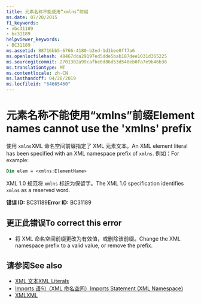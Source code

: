 ```yaml
---
title: 元素名称不能使用“xmlns”前缀
ms.date: 07/20/2015
f1_keywords:
- vbc31189
- bc31189
helpviewer_keywords:
- BC31189
ms.assetid: 88716bb5-6766-4180-b2ed-1d1bee0ff7a6
ms.openlocfilehash: 48467dda29197ed5dde5bab187dee1031d365225
ms.sourcegitcommit: 2701302a99cafbe0d86d53d540eb0fa7e9b46b36
ms.translationtype: MT
ms.contentlocale: zh-CN
ms.lasthandoff: 04/28/2019
ms.locfileid: "64665460"
---
```

# <a name="element-names-cannot-use-the-xmlns-prefix"></a><span data-ttu-id="e6a51-102">元素名称不能使用“xmlns”前缀</span><span class="sxs-lookup"><span data-stu-id="e6a51-102">Element names cannot use the 'xmlns' prefix</span></span>
<span data-ttu-id="e6a51-103">使用 `xmlns`XML 命名空间前缀指定了 XML 元素文本。</span><span class="sxs-lookup"><span data-stu-id="e6a51-103">An XML element literal has been specified with an XML namespace prefix of `xmlns`.</span></span> <span data-ttu-id="e6a51-104">例如：</span><span class="sxs-lookup"><span data-stu-id="e6a51-104">For example:</span></span>  
  
```vb  
Dim elem = <xmlns:ElementName>  
```  
  
 <span data-ttu-id="e6a51-105">XML 1.0 规范将 `xmlns` 标识为保留字。</span><span class="sxs-lookup"><span data-stu-id="e6a51-105">The XML 1.0 specification identifies `xmlns` as a reserved word.</span></span>  
  
 <span data-ttu-id="e6a51-106">**错误 ID:** BC31189</span><span class="sxs-lookup"><span data-stu-id="e6a51-106">**Error ID:** BC31189</span></span>  
  
## <a name="to-correct-this-error"></a><span data-ttu-id="e6a51-107">更正此错误</span><span class="sxs-lookup"><span data-stu-id="e6a51-107">To correct this error</span></span>  
  
- <span data-ttu-id="e6a51-108">将 XML 命名空间前缀更改为有效值，或删除该前缀。</span><span class="sxs-lookup"><span data-stu-id="e6a51-108">Change the XML namespace prefix to a valid value, or remove the prefix.</span></span>  
  
## <a name="see-also"></a><span data-ttu-id="e6a51-109">请参阅</span><span class="sxs-lookup"><span data-stu-id="e6a51-109">See also</span></span>

- [<span data-ttu-id="e6a51-110">XML 文本</span><span class="sxs-lookup"><span data-stu-id="e6a51-110">XML Literals</span></span>](../../visual-basic/language-reference/xml-literals/index.md)
- [<span data-ttu-id="e6a51-111">Imports 语句（XML 命名空间）</span><span class="sxs-lookup"><span data-stu-id="e6a51-111">Imports Statement (XML Namespace)</span></span>](../../visual-basic/language-reference/statements/imports-statement-xml-namespace.md)
- [<span data-ttu-id="e6a51-112">XML</span><span class="sxs-lookup"><span data-stu-id="e6a51-112">XML</span></span>](../../visual-basic/programming-guide/language-features/xml/index.md)

